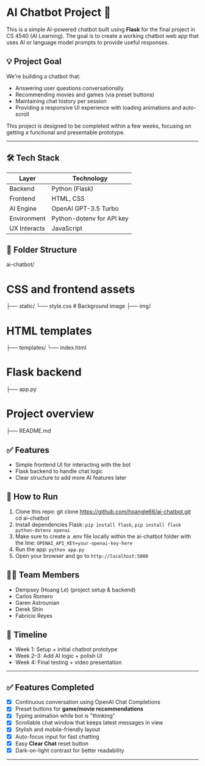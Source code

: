 # AI Chatbot Project 🤖

This is a simple AI-powered chatbot built using **Flask** for the final project in CS 4540 (AI Learning). The goal is to create a working chatbot web app that uses AI or language model prompts to provide useful responses.

## 💡 Project Goal
We're building a chatbot that:
- Answering user questions conversationally
- Recommending movies and games (via preset buttons)
- Maintaining chat history per session
- Providing a responsive UI experience with loading animations and auto-scroll

This project is designed to be completed within a few weeks, focusing on getting a functional and presentable prototype.

---

## 🛠️ Tech Stack

| Layer        | Technology                  |
|--------------|-----------------------------|
| Backend      | Python (Flask)              |
| Frontend     | HTML, CSS                   |
| AI Engine    | OpenAI GPT-3.5 Turbo        |
| Environment  | Python-dotenv for API key   |
| UX Interacts | JavaScript                  |



## 📁 Folder Structure
ai-chatbot/ 
# CSS and frontend assets
├── static/ 
    └── style.css
    # Background image
├── img/ 
# HTML templates 
├── templates/
    └── index.html 
# Flask backend 
├── app.py 
# Project overview
├── README.md 


## ✅ Features
- Simple frontend UI for interacting with the bot
- Flask backend to handle chat logic
- Clear structure to add more AI features later


## 🚀 How to Run
1. Clone this repo:
git clone https://github.com/hoangle66/ai-chatbot.git
cd ai-chatbot
2. Install dependencies Flask: `pip install flask`, `pip install flask python-dotenv openai`
3. Make sure to create a .env file locally within the ai-chatbot folder with the line: `OPENAI_API_KEY=your-openai-key-here`
4. Run the app: `python app.py`
5. Open your browser and go to `http://localhost:5000`

## 👨‍💻 Team Members
- Dempsey (Hoang Le) (project setup & backend)
- Carlos Romero
- Garen Astrounian
- Derek Shin
- Fabricio Reyes


## 📅 Timeline
- Week 1: Setup + initial chatbot prototype
- Week 2–3: Add AI logic + polish UI
- Week 4: Final testing + video presentation

---
## ✅ Features Completed

- [x] Continuous conversation using OpenAI Chat Completions
- [x] Preset buttons for **game/movie recommendations**
- [x] Typing animation while bot is "thinking"
- [x] Scrollable chat window that keeps latest messages in view
- [x] Stylish and mobile-friendly layout
- [x] Auto-focus input for fast chatting
- [x] Easy **Clear Chat** reset button
- [x] Dark-on-light contrast for better readability

---




